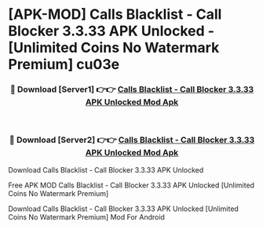 # [APK-MOD] Calls Blacklist - Call Blocker 3.3.33 APK Unlocked - [Unlimited Coins No Watermark Premium] cu03e



<div align="center">
<h3>🔴 Download [Server1] 👉👉 <a href="https://momento.my/?title=Calls_Blacklist_-_Call_Blocker_3.3.33_APK_Unlocked">Calls Blacklist - Call Blocker 3.3.33 APK Unlocked Mod Apk</a></h3><br>

<h3>🔴 Download [Server2] 👉👉 <a href="https://momento.my/?title=Calls_Blacklist_-_Call_Blocker_3.3.33_APK_Unlocked">Calls Blacklist - Call Blocker 3.3.33 APK Unlocked Mod Apk</a></h3>
</div>



Download Calls Blacklist - Call Blocker 3.3.33 APK Unlocked 

Free APK MOD Calls Blacklist - Call Blocker 3.3.33 APK Unlocked [Unlimited Coins No Watermark Premium]

Download Calls Blacklist - Call Blocker 3.3.33 APK Unlocked [Unlimited Coins No Watermark Premium] Mod For Android
